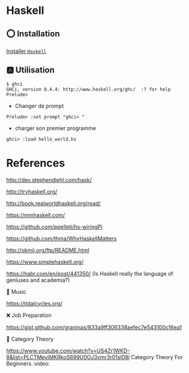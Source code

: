 # Haskell

## :o: Installation

[Installer `Haskell`](install.md) 

## :a: Utilisation

```
$ ghci
GHCi, version 8.4.4: http://www.haskell.org/ghc/  :? for help
Prelude> 
```

* Changer de prompt

```
Prelude> :set prompt "ghci> "
```

* charger son premier programme


```
ghci> :load hello_world.hs
```

# References

http://dev.stephendiehl.com/hask/

http://tryhaskell.org/

http://book.realworldhaskell.org/read/

https://mmhaskell.com/

https://github.com/ppelleti/hs-wiringPi

https://github.com/thma/WhyHaskellMatters

http://okmij.org/ftp/README.html

https://www.simplehaskell.org/

https://habr.com/en/post/441350/ (Is Haskell really the language of geniuses and academia?)

:tada: Music

https://tidalcycles.org/

:x: Job Preparation

https://gist.github.com/graninas/833a9ff306338aefec7e543100c16ea1

:bookmark: Category Theory

https://www.youtube.com/watch?v=US4Zr1WKD-8&list=PLCTMeyjMKRkoS699U0OJ3ymr3r01sI08l Category Theory For Beginners :video:
